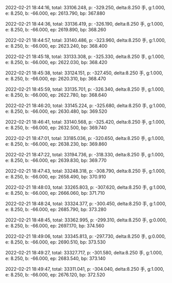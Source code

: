 2022-02-21 18:44:16, total: 33106.248, p: -329.250, delta:8.250 手, g:1.000, e: 8.250, b: -66.000, ep: 2613.790, bp: 367.880

2022-02-21 18:44:36, total: 33136.419, p: -326.190, delta:8.250 手, g:1.000, e: 8.250, b: -66.000, ep: 2619.890, bp: 368.260

2022-02-21 18:44:57, total: 33140.486, p: -323.960, delta:8.250 手, g:1.000, e: 8.250, b: -66.000, ep: 2623.240, bp: 368.400

2022-02-21 18:45:18, total: 33133.308, p: -325.330, delta:8.250 手, g:1.000, e: 8.250, b: -66.000, ep: 2622.030, bp: 368.420

2022-02-21 18:45:38, total: 33124.151, p: -327.450, delta:8.250 手, g:1.000, e: 8.250, b: -66.000, ep: 2620.310, bp: 368.470

2022-02-21 18:45:59, total: 33135.701, p: -326.340, delta:8.250 手, g:1.000, e: 8.250, b: -66.000, ep: 2622.780, bp: 368.640

2022-02-21 18:46:20, total: 33145.224, p: -325.680, delta:8.250 手, g:1.000, e: 8.250, b: -66.000, ep: 2630.480, bp: 369.520

2022-02-21 18:46:41, total: 33140.568, p: -325.420, delta:8.250 手, g:1.000, e: 8.250, b: -66.000, ep: 2632.500, bp: 369.740

2022-02-21 18:47:01, total: 33185.036, p: -320.650, delta:8.250 手, g:1.000, e: 8.250, b: -66.000, ep: 2638.230, bp: 369.860

2022-02-21 18:47:22, total: 33194.736, p: -318.330, delta:8.250 手, g:1.000, e: 8.250, b: -66.000, ep: 2639.830, bp: 369.770

2022-02-21 18:47:43, total: 33248.318, p: -308.790, delta:8.250 手, g:1.000, e: 8.250, b: -66.000, ep: 2658.490, bp: 370.910

2022-02-21 18:48:03, total: 33265.803, p: -307.620, delta:8.250 手, g:1.000, e: 8.250, b: -66.000, ep: 2666.060, bp: 371.710

2022-02-21 18:48:24, total: 33324.377, p: -300.450, delta:8.250 手, g:1.000, e: 8.250, b: -66.000, ep: 2685.790, bp: 373.280

2022-02-21 18:48:45, total: 33362.995, p: -299.310, delta:8.250 手, g:0.000, e: 8.250, b: -66.000, ep: 2697.170, bp: 374.560

2022-02-21 18:49:06, total: 33345.813, p: -297.730, delta:8.250 手, g:0.000, e: 8.250, b: -66.000, ep: 2690.510, bp: 373.530

2022-02-21 18:49:27, total: 33327.717, p: -301.580, delta:8.250 手, g:1.000, e: 8.250, b: -66.000, ep: 2683.540, bp: 373.140

2022-02-21 18:49:47, total: 33311.041, p: -304.040, delta:8.250 手, g:1.000, e: 8.250, b: -66.000, ep: 2676.120, bp: 372.520